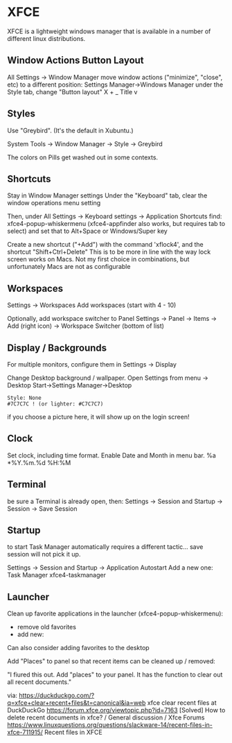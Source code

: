# XFCE

XFCE is a lightweight windows manager that is available in a number of different linux distributions. 


## Window Actions Button Layout

All Settings -> Window Manager
move window actions ("minimize", "close", etc) to a different position:
Settings Manager->Windows Manager
under the Style tab, change "Button layout"
X + _ Title v


## Styles

Use "Greybird". (It's the default in Xubuntu.)

System Tools -> Window Manager -> Style -> Greybird

The colors on Pills get washed out in some contexts. 


## Shortcuts

Stay in Window Manager settings
Under the "Keyboard" tab, clear the window operations menu setting

Then, under All Settings -> Keyboard settings -> Application Shortcuts find:
xfce4-popup-whiskermenu
(xfce4-appfinder also works, but requires tab to select)
and set that to Alt+Space or Windows/Super key

Create a new shortcut ("+Add") with the command 'xflock4', and the shortcut "Shift+Ctrl+Delete"
This is to be more in line with the way lock screen works on Macs. Not my first choice in combinations, but unfortunately Macs are not as configurable


## Workspaces

Settings -> Workspaces
Add workspaces (start with 4 - 10)

Optionally, add workspace switcher to Panel
Settings -> Panel -> Items -> Add (right icon) -> Workspace Switcher (bottom of list)


## Display / Backgrounds

For multiple monitors, configure them in Settings -> Display

Change Desktop background / wallpaper.
Open Settings from menu -> Desktop
Start->Settings Manager->Desktop

    Style: None
    #7C7C7C ! (or lighter: #C7C7C7)

if you choose a picture here, it will show up on the login screen!


## Clock

Set clock, including time format. Enable Date and Month in menu bar.
%a *%Y.%m.%d %H:%M


## Terminal 

be sure a Terminal is already open, then:
Settings -> Session and Startup -> Session -> Save Session


## Startup 

to start Task Manager automatically requires a different tactic...
save session will not pick it up.

Settings -> Session and Startup -> Application Autostart
Add a new one:
Task Manager
xfce4-taskmanager


## Launcher

Clean up favorite applications in the launcher (xfce4-popup-whiskermenu):
  - remove old favorites
  - add new:

Can also consider adding favorites to the desktop


Add "Places" to panel so that recent items can be cleaned up / removed:

"I fiured this out.
Add "places" to your panel. It has the function to clear out all recent documents."

via:
https://duckduckgo.com/?q=xfce+clear+recent+files&t=canonical&ia=web
xfce clear recent files at DuckDuckGo
https://forum.xfce.org/viewtopic.php?id=7163
[Solved] How to delete recent documents in xfce? / General discussion / Xfce Forums
https://www.linuxquestions.org/questions/slackware-14/recent-files-in-xfce-711915/
Recent files in XFCE


